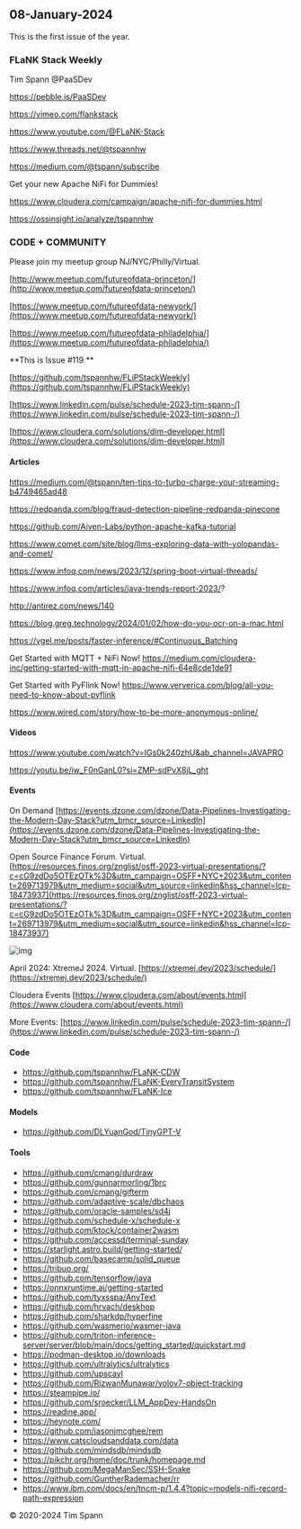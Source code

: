 ## 08-January-2024


This is the first issue of the year.

### FLaNK Stack Weekly


Tim Spann @PaaSDev

https://pebble.is/PaaSDev

https://vimeo.com/flankstack

https://www.youtube.com/@FLaNK-Stack

https://www.threads.net/@tspannhw

https://medium.com/@tspann/subscribe

Get your new Apache NiFi for Dummies!

https://www.cloudera.com/campaign/apache-nifi-for-dummies.html

https://ossinsight.io/analyze/tspannhw



### CODE + COMMUNITY

Please join my meetup group NJ/NYC/Philly/Virtual. 

[http://www.meetup.com/futureofdata-princeton/](http://www.meetup.com/futureofdata-princeton/)

[https://www.meetup.com/futureofdata-newyork/](https://www.meetup.com/futureofdata-newyork/)

[https://www.meetup.com/futureofdata-philadelphia/](https://www.meetup.com/futureofdata-philadelphia/)


**This is Issue #119 **



[https://github.com/tspannhw/FLiPStackWeekly](https://github.com/tspannhw/FLiPStackWeekly)

[https://www.linkedin.com/pulse/schedule-2023-tim-spann-/](https://www.linkedin.com/pulse/schedule-2023-tim-spann-/)

[https://www.cloudera.com/solutions/dim-developer.html](https://www.cloudera.com/solutions/dim-developer.html)




#### Articles

https://medium.com/@tspann/ten-tips-to-turbo-charge-your-streaming-b4749465ad48

https://redpanda.com/blog/fraud-detection-pipeline-redpanda-pinecone

https://github.com/Aiven-Labs/python-apache-kafka-tutorial

https://www.comet.com/site/blog/llms-exploring-data-with-yolopandas-and-comet/

https://www.infoq.com/news/2023/12/spring-boot-virtual-threads/

https://www.infoq.com/articles/java-trends-report-2023/?

http://antirez.com/news/140

https://blog.greg.technology/2024/01/02/how-do-you-ocr-on-a-mac.html

https://vgel.me/posts/faster-inference/#Continuous_Batching

Get Started with MQTT + NiFi Now!
https://medium.com/cloudera-inc/getting-started-with-mqtt-in-apache-nifi-64e8cde1de91

Get Started with PyFlink Now!
https://www.ververica.com/blog/all-you-need-to-know-about-pyflink

https://www.wired.com/story/how-to-be-more-anonymous-online/



#### Videos

https://www.youtube.com/watch?v=IGs0k240zhU&ab_channel=JAVAPRO

https://youtu.be/iw_F0nGanL0?si=ZMP-sdPvX8jL_ght



#### Events

On Demand
[https://events.dzone.com/dzone/Data-Pipelines-Investigating-the-Modern-Day-Stack?utm_bmcr_source=LinkedIn](https://events.dzone.com/dzone/Data-Pipelines-Investigating-the-Modern-Day-Stack?utm_bmcr_source=LinkedIn)

Open Source Finance Forum.  Virtual.
[https://resources.finos.org/znglist/osff-2023-virtual-presentations/?c=cG9zdDo5OTEzOTk%3D&utm_campaign=OSFF+NYC+2023&utm_content=269713979&utm_medium=social&utm_source=linkedin&hss_channel=lcp-18473937](https://resources.finos.org/znglist/osff-2023-virtual-presentations/?c=cG9zdDo5OTEzOTk%3D&utm_campaign=OSFF+NYC+2023&utm_content=269713979&utm_medium=social&utm_source=linkedin&hss_channel=lcp-18473937)

![img](https://media.licdn.com/dms/image/D4E22AQFBasCuZrsnJg/feedshare-shrink_800/0/1702310406179?e=1704931200&v=beta&t=4w-KHZHp074hHIypUEyDUkqUGu9nWXAeGRNPnFyNUUg)


April 2024: XtremeJ 2024. Virtual.
[https://xtremej.dev/2023/schedule/](https://xtremej.dev/2023/schedule/)


Cloudera Events
[https://www.cloudera.com/about/events.html](https://www.cloudera.com/about/events.html)

More Events:
[https://www.linkedin.com/pulse/schedule-2023-tim-spann-/](https://www.linkedin.com/pulse/schedule-2023-tim-spann-/)


#### Code

* https://github.com/tspannhw/FLaNK-CDW
* https://github.com/tspannhw/FLaNK-EveryTransitSystem
* https://github.com/tspannhw/FLaNK-Ice

#### Models

* https://github.com/DLYuanGod/TinyGPT-V

#### Tools

* https://github.com/cmang/durdraw
* https://github.com/gunnarmorling/1brc
* https://github.com/cmang/gifterm
* https://github.com/adaptive-scale/dbchaos
* https://github.com/oracle-samples/sd4j
* https://github.com/schedule-x/schedule-x
* https://github.com/ktock/container2wasm
* https://github.com/accessd/terminal-sunday
* https://starlight.astro.build/getting-started/
* https://github.com/basecamp/solid_queue
* https://tribuo.org/
* https://github.com/tensorflow/java
* https://onnxruntime.ai/getting-started
* https://github.com/tyxsspa/AnyText
* https://github.com/hrvach/deskhop
* https://github.com/sharkdp/hyperfine
* https://github.com/wasmerio/wasmer-java
* https://github.com/triton-inference-server/server/blob/main/docs/getting_started/quickstart.md
* https://podman-desktop.io/downloads
* https://github.com/ultralytics/ultralytics
* https://github.com/upscayl
* https://github.com/RizwanMunawar/yolov7-object-tracking
* https://steampipe.io/
* https://github.com/sroecker/LLM_AppDev-HandsOn
* https://readine.app/
* https://heynote.com/
* https://github.com/jasonjmcghee/rem
* https://www.catscloudsanddata.com/data
* https://github.com/mindsdb/mindsdb
* https://pikchr.org/home/doc/trunk/homepage.md
* https://github.com/MegaManSec/SSH-Snake
* https://github.com/GuntherRademacher/rr
* https://www.ibm.com/docs/en/tncm-p/1.4.4?topic=models-nifi-record-path-expression

&copy; 2020-2024 Tim Spann
